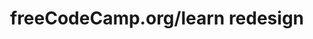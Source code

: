 ---
key: project
order: 995
title: freeCodeCamp.org/learn redesign
url: https://youtu.be/32edLkGuAi8
img:
  url: "/images/fcc_redesign.png"
  alt: ""
tags: ["UI/UX redesign"]
text: Timelapse du redesign du site freeCodeCamp.org/learn. Redesign effectué en 1h30.
show: true
---